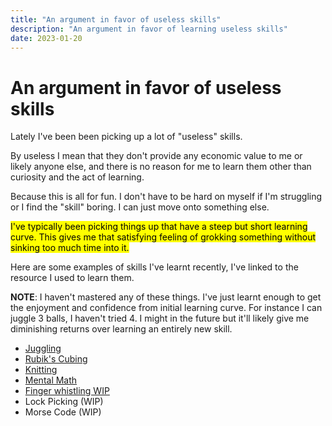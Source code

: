 ```yaml
---
title: "An argument in favor of useless skills"
description: "An argument in favor of learning useless skills"
date: 2023-01-20
---
```


# An argument in favor of useless skills

Lately I've been been picking up a lot of "useless" skills.

By useless I mean that they don't provide any economic value to me or likely anyone else, and there is no reason for me to learn them other than curiosity and the act of learning.

Because this is all for fun. I don't have to be hard on myself if I'm struggling or I find the "skill" boring. I can just move onto something else.

<mark>I've typically been picking things up that have a steep but short learning curve. This gives me that satisfying feeling of grokking something without sinking too much time into it.</mark>

Here are some examples of skills I've learnt recently, I've linked to the resource I used to learn them.

__NOTE__: I haven't mastered any of these things. I've just learnt enough to get the enjoyment and confidence from initial learning curve. For instance I can juggle 3 balls, I haven't tried 4. I might in the future but it'll likely give me diminishing returns over learning an entirely new skill.

* [Juggling](https://www.youtube.com/watch?v=dCYDZDlcO6g)
* [Rubik's Cubing](https://youtu.be/R-R0KrXvWbc)
* [Knitting](https://youtu.be/p_R1UDsNOMk)
* [Mental Math](https://play.google.com/store/apps/details?id=com.magoosh.gre.flashcards.mental_math&hl=en&gl=US)
* [Finger whistling WIP](https://www.youtube.com/watch?v=G8Oz_ELAjNg&feature=youtu.be&ab_channel=Howcast)
* Lock Picking (WIP)
* Morse Code (WIP)
